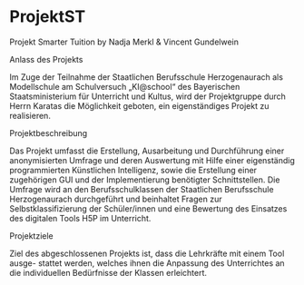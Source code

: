 # ProjektST
Projekt Smarter Tuition by Nadja Merkl &amp; Vincent Gundelwein


Anlass des Projekts

Im Zuge der Teilnahme der Staatlichen Berufsschule Herzogenaurach als Modellschule am Schulversuch „KI@school“ des Bayerischen Staatsministerium für Unterricht und Kultus, wird der Projektgruppe durch Herrn Karatas die Möglichkeit geboten, ein eigenständiges Projekt zu realisieren. 


Projektbeschreibung

Das Projekt umfasst die Erstellung, Ausarbeitung und Durchführung einer anonymisierten Umfrage und deren Auswertung mit Hilfe einer eigenständig programmierten Künstlichen Intelligenz, sowie die Erstellung einer zugehörigen GUI und der Implementierung benötigter Schnittstellen. Die Umfrage wird an den Berufsschulklassen der Staatlichen Berufsschule Herzogenaurach durchgeführt und beinhaltet Fragen zur Selbstklassifizierung der Schüler/innen und eine Bewertung des Einsatzes des digitalen Tools H5P im Unterricht.


Projektziele

Ziel des abgeschlossenen Projekts ist, dass die Lehrkräfte mit einem Tool ausge- stattet werden, welches ihnen die Anpassung des Unterrichtes an die individuellen Bedürfnisse der Klassen erleichtert.
